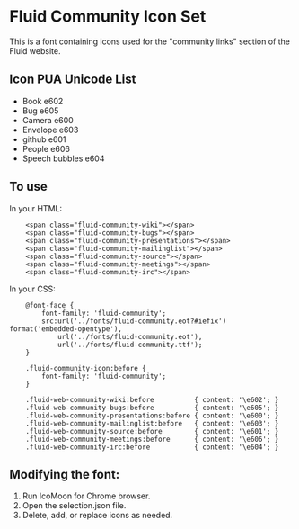 # Fluid Community Icon Set

This is a font containing icons used for the "community links" section of the Fluid website.

## Icon PUA Unicode List

* Book e602
* Bug e605
* Camera e600
* Envelope e603
* github e601
* People e606
* Speech bubbles e604

## To use

In your HTML:

        <span class="fluid-community-wiki"></span>
        <span class="fluid-community-bugs"></span>
        <span class="fluid-community-presentations"></span>
        <span class="fluid-community-mailinglist"></span>
        <span class="fluid-community-source"></span>
        <span class="fluid-community-meetings"></span>
        <span class="fluid-community-irc"></span>

In your CSS:

        @font-face {
            font-family: 'fluid-community';
            src:url('../fonts/fluid-community.eot?#iefix') format('embedded-opentype'),
                url('../fonts/fluid-community.eot'),
                url('../fonts/fluid-community.ttf');
        }

        .fluid-community-icon:before {
            font-family: 'fluid-community';
        }

        .fluid-web-community-wiki:before          { content: '\e602'; }
        .fluid-web-community-bugs:before          { content: '\e605'; }
        .fluid-web-community-presentations:before { content: '\e600'; }
        .fluid-web-community-mailinglist:before   { content: '\e603'; }
        .fluid-web-community-source:before        { content: '\e601'; }
        .fluid-web-community-meetings:before      { content: '\e606'; }
        .fluid-web-community-irc:before           { content: '\e604'; }

## Modifying the font:

1. Run IcoMoon for Chrome browser.
2. Open the selection.json file.
3. Delete, add, or replace icons as needed.
